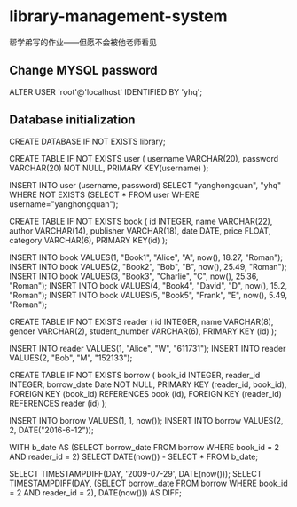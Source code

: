 # library-management-system
帮学弟写的作业——但愿不会被他老师看见

## Change MYSQL password

ALTER USER 'root'@'localhost' IDENTIFIED BY 'yhq';

## Database initialization
CREATE DATABASE IF NOT EXISTS library;

CREATE TABLE IF NOT EXISTS user (
    username VARCHAR(20),
    password VARCHAR(20) NOT NULL,
    PRIMARY KEY(username)
    );

INSERT INTO user (username, password) SELECT "yanghongquan", "yhq"
WHERE NOT EXISTS (SELECT * FROM user WHERE username="yanghongquan");

CREATE TABLE IF NOT EXISTS book (
    id INTEGER,
    name VARCHAR(22),
    author VARCHAR(14),
    publisher VARCHAR(18),
    date DATE,
    price FLOAT,
    category VARCHAR(6),
    PRIMARY KEY(id)
);

INSERT INTO book VALUES(1, "Book1", "Alice", "A", now(), 18.27, "Roman");
INSERT INTO book VALUES(2, "Book2", "Bob", "B", now(), 25.49, "Roman");
INSERT INTO book VALUES(3, "Book3", "Charlie", "C", now(), 25.36, "Roman");
INSERT INTO book VALUES(4, "Book4", "David", "D", now(), 15.2, "Roman");
INSERT INTO book VALUES(5, "Book5", "Frank", "E", now(), 5.49, "Roman");

CREATE TABLE IF NOT EXISTS reader (
    id INTEGER,
    name VARCHAR(8),
    gender VARCHAR(2),
    student_number VARCHAR(6),
    PRIMARY KEY (id)
);

INSERT INTO reader VALUES(1, "Alice", "W", "611731");
INSERT INTO reader VALUES(2, "Bob", "M", "152133");

CREATE TABLE IF NOT EXISTS borrow (
    book_id INTEGER,
    reader_id INTEGER,
    borrow_date Date NOT NULL,
    PRIMARY KEY (reader_id, book_id),
    FOREIGN KEY (book_id) REFERENCES book (id),
    FOREIGN KEY (reader_id) REFERENCES reader (id)
);

INSERT INTO borrow VALUES(1, 1, now());
INSERT INTO borrow VALUES(2, 2, DATE("2016-6-12"));

WITH b_date AS (SELECT borrow_date FROM borrow WHERE book_id = 2 AND reader_id = 2)
SELECT DATE(now()) - SELECT * FROM b_date;

SELECT TIMESTAMPDIFF(DAY, '2009-07-29', DATE(now()));
SELECT TIMESTAMPDIFF(DAY, (SELECT borrow_date FROM borrow WHERE book_id = 2 AND reader_id = 2), DATE(now())) AS DIFF;
